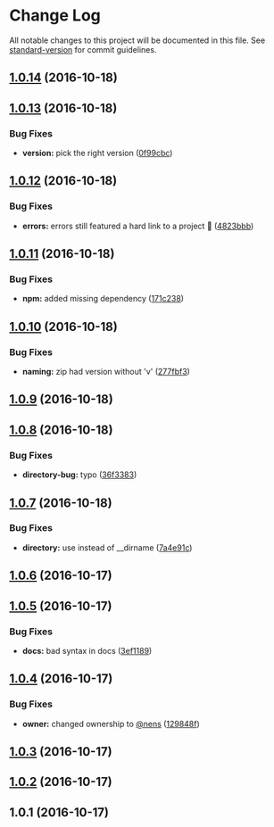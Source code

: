 # Change Log

All notable changes to this project will be documented in this file. See [standard-version](https://github.com/conventional-changelog/standard-version) for commit guidelines.

<a name="1.0.14"></a>
## [1.0.14](https://github.com/nens/buck-trap/compare/v1.0.13...v1.0.14) (2016-10-18)



<a name="1.0.13"></a>
## [1.0.13](https://github.com/nens/buck-trap/compare/v1.0.12...v1.0.13) (2016-10-18)


### Bug Fixes

* **version:** pick the right version ([0f99cbc](https://github.com/nens/buck-trap/commit/0f99cbc))



<a name="1.0.12"></a>
## [1.0.12](https://github.com/nens/buck-trap/compare/v1.0.11...v1.0.12) (2016-10-18)


### Bug Fixes

* **errors:** errors still featured a hard link to a project :see_no_evil: ([4823bbb](https://github.com/nens/buck-trap/commit/4823bbb))



<a name="1.0.11"></a>
## [1.0.11](https://github.com/nens/buck-trap/compare/v1.0.10...v1.0.11) (2016-10-18)


### Bug Fixes

* **npm:** added missing dependency ([171c238](https://github.com/nens/buck-trap/commit/171c238))



<a name="1.0.10"></a>
## [1.0.10](https://github.com/nens/buck-trap/compare/v1.0.9...v1.0.10) (2016-10-18)


### Bug Fixes

* **naming:** zip had version without 'v' ([277fbf3](https://github.com/nens/buck-trap/commit/277fbf3))



<a name="1.0.9"></a>
## [1.0.9](https://github.com/nens/buck-trap/compare/v1.0.8...v1.0.9) (2016-10-18)



<a name="1.0.8"></a>
## [1.0.8](https://github.com/nens/buck-trap/compare/v1.0.7...v1.0.8) (2016-10-18)


### Bug Fixes

* **directory-bug:** typo ([36f3383](https://github.com/nens/buck-trap/commit/36f3383))



<a name="1.0.7"></a>
## [1.0.7](https://github.com/nens/buck-trap/compare/v1.0.6...v1.0.7) (2016-10-18)


### Bug Fixes

* **directory:** use  instead of __dirname ([7a4e91c](https://github.com/nens/buck-trap/commit/7a4e91c))



<a name="1.0.6"></a>
## [1.0.6](https://github.com/nens/buck-trap/compare/v1.0.5...v1.0.6) (2016-10-17)



<a name="1.0.5"></a>
## [1.0.5](https://github.com/nens/buck-trap/compare/v1.0.4...v1.0.5) (2016-10-17)


### Bug Fixes

* **docs:** bad syntax in docs ([3ef1189](https://github.com/nens/buck-trap/commit/3ef1189))



<a name="1.0.4"></a>
## [1.0.4](https://github.com/nens/buck-trap/compare/v1.0.3...v1.0.4) (2016-10-17)


### Bug Fixes

* **owner:** changed ownership to [@nens](https://github.com/nens) ([129848f](https://github.com/nens/buck-trap/commit/129848f))



<a name="1.0.3"></a>
## [1.0.3](https://github.com/fritzvd/buck-trap/compare/v1.0.2...v1.0.3) (2016-10-17)



<a name="1.0.2"></a>
## [1.0.2](https://github.com/fritzvd/buck-trap/compare/v1.0.1...v1.0.2) (2016-10-17)



<a name="1.0.1"></a>
## 1.0.1 (2016-10-17)
